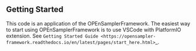 Getting Started
-----------------
This code is an application of the OPEnSamplerFramework. The easiest way to start using OPEnSamplerFramework is to use VSCode with PlatformIO extension. 
See `Getting Started Guide <https://opensampler-framework.readthedocs.io/en/latest/pages/start_here.html>`_.